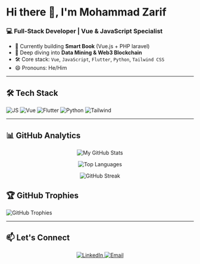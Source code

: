 # Hi there 👋, I'm Mohammad Zarif

### 💻 Full-Stack Developer | Vue & JavaScript Specialist

- 🔭 Currently building **Smart Book** (Vue.js + PHP laravel)
- 🌱 Deep diving into **Data Mining & Web3 Blockchain**
- 🛠 Core stack: `Vue`, `JavaScript`, `Flutter`, `Python`, `Tailwind CSS`
- 😄 Pronouns: He/Him

---

## 🛠 Tech Stack
<p align="left">
  <img src="https://img.shields.io/badge/JavaScript-F7DF1E?logo=javascript&logoColor=black" alt="JS">
  <img src="https://img.shields.io/badge/Vue.js-4FC08D?logo=vue.js&logoColor=white" alt="Vue">
  <img src="https://img.shields.io/badge/Flutter-339933?logo=flutter&logoColor=white" alt="Flutter">
  <img src="https://img.shields.io/badge/Python-3776AB?logo=python&logoColor=white" alt="Python">
  <img src="https://img.shields.io/badge/Tailwind_CSS-38B2AC?logo=tailwind-css&logoColor=white" alt="Tailwind">
</p>

---

## 📊 GitHub Analytics

<div align="center">

![My GitHub Stats](https://github-readme-stats.vercel.app/api?username=Zarif2024&show_icons=true&theme=vue-dark&hide=contribs&include_all_commits=true&custom_title=My%20Development%20Activity)

![Top Languages](https://github-readme-stats.vercel.app/api/top-langs/?username=Zarif2024&layout=compact&theme=vue-dark&hide=html,css,scss&langs_count=6)

![GitHub Streak](https://github-readme-streak-stats.herokuapp.com/?user=Zarif2024&theme=vue-dark&hide_border=true)

</div>



## 🏆 GitHub Trophies
![GitHub Trophies](https://github-profile-trophy.vercel.app/?username=Zarif2024&theme=onedark&no-frame=true&row=2&column=4)

---

## 📫 Let's Connect
<p align="center">
  <a href="https://linkedin.com/in/mohammad-zarif-hossain-yar">
    <img src="https://img.shields.io/badge/LinkedIn-0077B5?logo=linkedin&logoColor=white" alt="LinkedIn">
  </a>
  <a href="mailto:mohammadzarifhossainyar@gmail.com">
    <img src="https://img.shields.io/badge/Email-D14836?logo=gmail&logoColor=white" alt="Email">
  </a>
</p>
